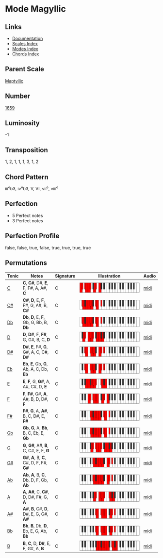 # Mode Magyllic

## Links

- [Documentation](README.md)
- [Scales Index](Scales.md)
- [Modes Index](Modes.md)
- [Chords Index](Chords.md)

## Parent Scale

[Maptyllic](ScaleMaptyllic.md)

## Number

[1659](https://ianring.com/musictheory/scales/1659)

## Luminosity

-1

## Transposition

1, 2, 1, 1, 1, 3, 1, 2

## Chord Pattern

iii⁰b3, iv⁰b3, V, VI, vii⁰, viii⁰

## Perfection

- 5 Perfect notes
- 3 Perfect notes

## Perfection Profile

false, false, true, false, true, true, true, true

## Permutations

| Tonic | Notes | Signature | Illustration | Audio |
|-------|-------|-----------|--------------|-------|
| [C](ModeCNaturalMagyllic.md) | **C**, **C#**, D#, **E**, F, F#, A, A#, **C** | C | ![CNaturalMagyllic](ModeCNaturalMagyllic.png) | [midi](https://github.com/edipermadi/music/blob/main/docs/ModeCNaturalMagyllic.mid?raw=true) |
| [C#](ModeCSharpMagyllic.md) | **C#**, **D**, E, **F**, F#, G, A#, B, **C#** | C | ![CSharpMagyllic](ModeCSharpMagyllic.png) | [midi](https://github.com/edipermadi/music/blob/main/docs/ModeCSharpMagyllic.mid?raw=true) |
| [Db](ModeDFlatMagyllic.md) | **Db**, **D**, E, **F**, Gb, G, Bb, B, **Db** | C | ![DFlatMagyllic](ModeDFlatMagyllic.png) | [midi](https://github.com/edipermadi/music/blob/main/docs/ModeDFlatMagyllic.mid?raw=true) |
| [D](ModeDNaturalMagyllic.md) | **D**, **D#**, F, **F#**, G, G#, B, C, **D** | C | ![DNaturalMagyllic](ModeDNaturalMagyllic.png) | [midi](https://github.com/edipermadi/music/blob/main/docs/ModeDNaturalMagyllic.mid?raw=true) |
| [D#](ModeDSharpMagyllic.md) | **D#**, **E**, F#, **G**, G#, A, C, C#, **D#** | C | ![DSharpMagyllic](ModeDSharpMagyllic.png) | [midi](https://github.com/edipermadi/music/blob/main/docs/ModeDSharpMagyllic.mid?raw=true) |
| [Eb](ModeEFlatMagyllic.md) | **Eb**, **E**, Gb, **G**, Ab, A, C, Db, **Eb** | C | ![EFlatMagyllic](ModeEFlatMagyllic.png) | [midi](https://github.com/edipermadi/music/blob/main/docs/ModeEFlatMagyllic.mid?raw=true) |
| [E](ModeENaturalMagyllic.md) | **E**, **F**, G, **G#**, A, A#, C#, D, **E** | C | ![ENaturalMagyllic](ModeENaturalMagyllic.png) | [midi](https://github.com/edipermadi/music/blob/main/docs/ModeENaturalMagyllic.mid?raw=true) |
| [F](ModeFNaturalMagyllic.md) | **F**, **F#**, G#, **A**, A#, B, D, D#, **F** | C | ![FNaturalMagyllic](ModeFNaturalMagyllic.png) | [midi](https://github.com/edipermadi/music/blob/main/docs/ModeFNaturalMagyllic.mid?raw=true) |
| [F#](ModeFSharpMagyllic.md) | **F#**, **G**, A, **A#**, B, C, D#, E, **F#** | C | ![FSharpMagyllic](ModeFSharpMagyllic.png) | [midi](https://github.com/edipermadi/music/blob/main/docs/ModeFSharpMagyllic.mid?raw=true) |
| [Gb](ModeGFlatMagyllic.md) | **Gb**, **G**, A, **Bb**, B, C, Eb, E, **Gb** | C | ![GFlatMagyllic](ModeGFlatMagyllic.png) | [midi](https://github.com/edipermadi/music/blob/main/docs/ModeGFlatMagyllic.mid?raw=true) |
| [G](ModeGNaturalMagyllic.md) | **G**, **G#**, A#, **B**, C, C#, E, F, **G** | C | ![GNaturalMagyllic](ModeGNaturalMagyllic.png) | [midi](https://github.com/edipermadi/music/blob/main/docs/ModeGNaturalMagyllic.mid?raw=true) |
| [G#](ModeGSharpMagyllic.md) | **G#**, **A**, B, **C**, C#, D, F, F#, **G#** | C | ![GSharpMagyllic](ModeGSharpMagyllic.png) | [midi](https://github.com/edipermadi/music/blob/main/docs/ModeGSharpMagyllic.mid?raw=true) |
| [Ab](ModeAFlatMagyllic.md) | **Ab**, **A**, B, **C**, Db, D, F, Gb, **Ab** | C | ![AFlatMagyllic](ModeAFlatMagyllic.png) | [midi](https://github.com/edipermadi/music/blob/main/docs/ModeAFlatMagyllic.mid?raw=true) |
| [A](ModeANaturalMagyllic.md) | **A**, **A#**, C, **C#**, D, D#, F#, G, **A** | C | ![ANaturalMagyllic](ModeANaturalMagyllic.png) | [midi](https://github.com/edipermadi/music/blob/main/docs/ModeANaturalMagyllic.mid?raw=true) |
| [A#](ModeASharpMagyllic.md) | **A#**, **B**, C#, **D**, D#, E, G, G#, **A#** | C | ![ASharpMagyllic](ModeASharpMagyllic.png) | [midi](https://github.com/edipermadi/music/blob/main/docs/ModeASharpMagyllic.mid?raw=true) |
| [Bb](ModeBFlatMagyllic.md) | **Bb**, **B**, Db, **D**, Eb, E, G, Ab, **Bb** | C | ![BFlatMagyllic](ModeBFlatMagyllic.png) | [midi](https://github.com/edipermadi/music/blob/main/docs/ModeBFlatMagyllic.mid?raw=true) |
| [B](ModeBNaturalMagyllic.md) | **B**, **C**, D, **D#**, E, F, G#, A, **B** | C | ![BNaturalMagyllic](ModeBNaturalMagyllic.png) | [midi](https://github.com/edipermadi/music/blob/main/docs/ModeBNaturalMagyllic.mid?raw=true) |
